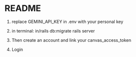# README

1. replace GEMINI_API_KEY in .env with your personal key

2. in terminal:
  in/rails db:migrate
  rails server

3. Then create an account and link your canvas_access_token

4. Login
